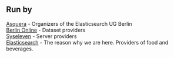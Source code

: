 ## Run by

[Asquera](http://asquera.de) - Organizers of the Elasticsearch UG Berlin  
[Berlin Online]() - Dataset providers  
[Syseleven](http://syseleven.de) - Server providers  
[Elasticsearch](http://elasticsearch.com) - The reason why we are here. Providers of food and beverages.
